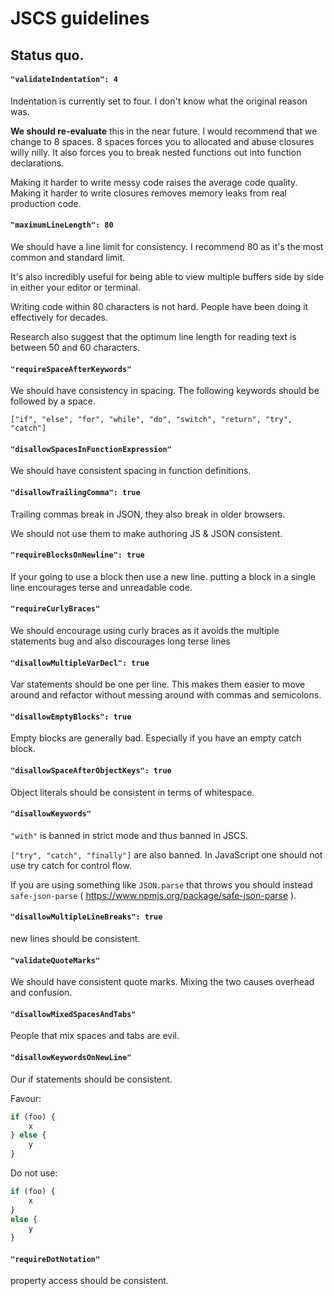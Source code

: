 # JSCS guidelines

## Status quo.

#### `"validateIndentation": 4`

Indentation is currently set to four. I don't know what the
    original reason was.

**We should re-evaluate** this in the near future. I would
    recommend that we change to 8 spaces. 8 spaces forces you to
    allocated and abuse closures willy nilly. It also forces
    you to break nested functions out into function declarations.

Making it harder to write messy code raises the average code
    quality. Making it harder to write closures removes memory
    leaks from real production code.

#### `"maximumLineLength": 80`

We should have a line limit for consistency. I recommend 80 as
    it's the most common and standard limit.

It's also incredibly useful for being able to view multiple
    buffers side by side in either your editor or terminal.

Writing code within 80 characters is not hard. People have
    been doing it effectively for decades.

Research also suggest that the optimum line length for reading
    text is between 50 and 60 characters.

#### `"requireSpaceAfterKeywords"`

We should have consistency in spacing. The following keywords
    should be followed by a space.

`["if", "else", "for", "while", "do", "switch",
    "return", "try", "catch"]`

#### `"disallowSpacesInFunctionExpression"`

We should have consistent spacing in function definitions.

#### `"disallowTrailingComma": true`

Trailing commas break in JSON, they also break in older
    browsers.

We should not use them to make authoring JS & JSON consistent.

#### `"requireBlocksOnNewline": true`

If your going to use a block then use a new line. putting a
    block in a single line encourages terse and unreadable code.

#### `"requireCurlyBraces"`

We should encourage using curly braces as it avoids the 
    multiple statements bug and also discourages long terse lines

#### `"disallowMultipleVarDecl": true`

Var statements should be one per line. This makes them
    easier to move around and refactor without messing around
    with commas and semicolons.

#### `"disallowEmptyBlocks": true`

Empty blocks are generally bad. Especially if you have an
    empty catch block.

#### `"disallowSpaceAfterObjectKeys": true`

Object literals should be consistent in terms of whitespace.

#### `"disallowKeywords"`

`"with"` is banned in strict mode and thus banned in JSCS.

`["try", "catch", "finally"]` are also banned. In JavaScript
    one should not use try catch for control flow.

If you are using something like `JSON.parse` that throws you
    should instead `safe-json-parse`
    ( https://www.npmjs.org/package/safe-json-parse ).

#### `"disallowMultipleLineBreaks": true`

new lines should be consistent.

#### `"validateQuoteMarks"`

We should have consistent quote marks. Mixing the two causes
    overhead and confusion.

#### `"disallowMixedSpacesAndTabs"`

People that mix spaces and tabs are evil.

#### `"disallowKeywordsOnNewLine"`

Our if statements should be consistent.

Favour:

```js
if (foo) {
    x
} else {
    y
}
```

Do not use:

```js
if (foo) {
    x
}
else {
    y
}
```

#### `"requireDotNotation"`

property access should be consistent.
